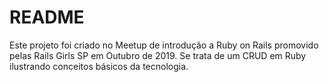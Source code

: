 # README


Este projeto foi criado no Meetup de introdução a Ruby on Rails promovido pelas Rails Girls SP em Outubro de 2019. Se trata de um CRUD em Ruby ilustrando conceitos básicos da tecnologia.
